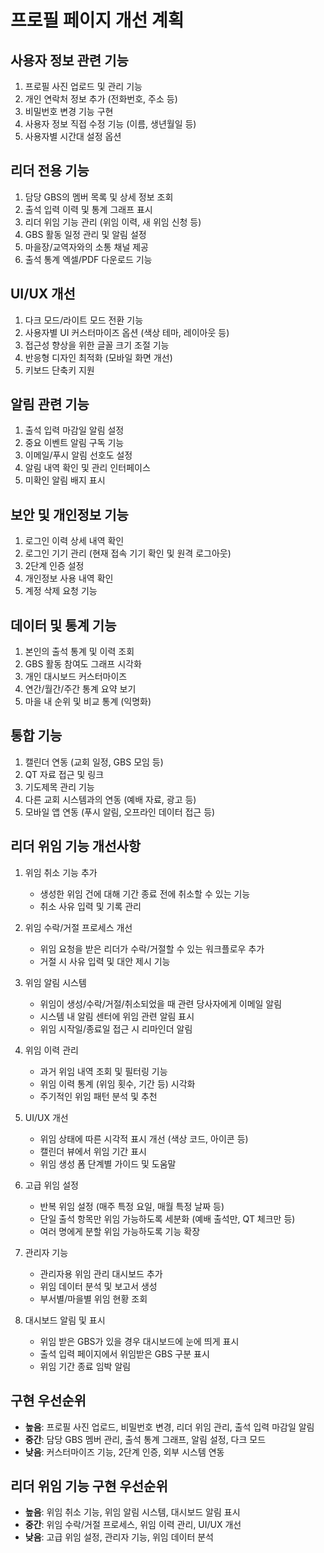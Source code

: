 # 프로필 페이지 개선 계획

## 사용자 정보 관련 기능
1. 프로필 사진 업로드 및 관리 기능
2. 개인 연락처 정보 추가 (전화번호, 주소 등)
3. 비밀번호 변경 기능 구현
4. 사용자 정보 직접 수정 기능 (이름, 생년월일 등)
5. 사용자별 시간대 설정 옵션

## 리더 전용 기능
1. 담당 GBS의 멤버 목록 및 상세 정보 조회
2. 출석 입력 이력 및 통계 그래프 표시
3. 리더 위임 기능 관리 (위임 이력, 새 위임 신청 등)
4. GBS 활동 일정 관리 및 알림 설정
5. 마을장/교역자와의 소통 채널 제공
6. 출석 통계 엑셀/PDF 다운로드 기능

## UI/UX 개선
1. 다크 모드/라이트 모드 전환 기능
2. 사용자별 UI 커스터마이즈 옵션 (색상 테마, 레이아웃 등)
3. 접근성 향상을 위한 글꼴 크기 조절 기능
4. 반응형 디자인 최적화 (모바일 화면 개선)
5. 키보드 단축키 지원

## 알림 관련 기능
1. 출석 입력 마감일 알림 설정
2. 중요 이벤트 알림 구독 기능
3. 이메일/푸시 알림 선호도 설정
4. 알림 내역 확인 및 관리 인터페이스
5. 미확인 알림 배지 표시

## 보안 및 개인정보 기능
1. 로그인 이력 상세 내역 확인
2. 로그인 기기 관리 (현재 접속 기기 확인 및 원격 로그아웃)
3. 2단계 인증 설정
4. 개인정보 사용 내역 확인
5. 계정 삭제 요청 기능

## 데이터 및 통계 기능
1. 본인의 출석 통계 및 이력 조회
2. GBS 활동 참여도 그래프 시각화
3. 개인 대시보드 커스터마이즈
4. 연간/월간/주간 통계 요약 보기
5. 마을 내 순위 및 비교 통계 (익명화)

## 통합 기능
1. 캘린더 연동 (교회 일정, GBS 모임 등)
2. QT 자료 접근 및 링크
3. 기도제목 관리 기능
4. 다른 교회 시스템과의 연동 (예배 자료, 광고 등)
5. 모바일 앱 연동 (푸시 알림, 오프라인 데이터 접근 등)

## 리더 위임 기능 개선사항
1. 위임 취소 기능 추가
   - 생성한 위임 건에 대해 기간 종료 전에 취소할 수 있는 기능
   - 취소 사유 입력 및 기록 관리

2. 위임 수락/거절 프로세스 개선
   - 위임 요청을 받은 리더가 수락/거절할 수 있는 워크플로우 추가
   - 거절 시 사유 입력 및 대안 제시 기능

3. 위임 알림 시스템
   - 위임이 생성/수락/거절/취소되었을 때 관련 당사자에게 이메일 알림
   - 시스템 내 알림 센터에 위임 관련 알림 표시
   - 위임 시작일/종료일 접근 시 리마인더 알림

4. 위임 이력 관리
   - 과거 위임 내역 조회 및 필터링 기능
   - 위임 이력 통계 (위임 횟수, 기간 등) 시각화
   - 주기적인 위임 패턴 분석 및 추천

5. UI/UX 개선
   - 위임 상태에 따른 시각적 표시 개선 (색상 코드, 아이콘 등)
   - 캘린더 뷰에서 위임 기간 표시
   - 위임 생성 폼 단계별 가이드 및 도움말

6. 고급 위임 설정
   - 반복 위임 설정 (매주 특정 요일, 매월 특정 날짜 등)
   - 단일 출석 항목만 위임 가능하도록 세분화 (예배 출석만, QT 체크만 등)
   - 여러 명에게 분할 위임 가능하도록 기능 확장

7. 관리자 기능
   - 관리자용 위임 관리 대시보드 추가
   - 위임 데이터 분석 및 보고서 생성
   - 부서별/마을별 위임 현황 조회

8. 대시보드 알림 및 표시
   - 위임 받은 GBS가 있을 경우 대시보드에 눈에 띄게 표시
   - 출석 입력 페이지에서 위임받은 GBS 구분 표시
   - 위임 기간 종료 임박 알림

## 구현 우선순위
- **높음**: 프로필 사진 업로드, 비밀번호 변경, 리더 위임 관리, 출석 입력 마감일 알림
- **중간**: 담당 GBS 멤버 관리, 출석 통계 그래프, 알림 설정, 다크 모드
- **낮음**: 커스터마이즈 기능, 2단계 인증, 외부 시스템 연동

## 리더 위임 기능 구현 우선순위
- **높음**: 위임 취소 기능, 위임 알림 시스템, 대시보드 알림 표시
- **중간**: 위임 수락/거절 프로세스, 위임 이력 관리, UI/UX 개선
- **낮음**: 고급 위임 설정, 관리자 기능, 위임 데이터 분석 